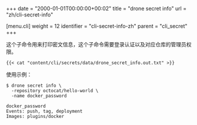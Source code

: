 +++
date = "2000-01-01T00:00:00+00:02"
title = "drone secret info"
url = "zh/cli-secret-info"

[menu.cli]
  weight = 12
  identifier = "cli-secret-info-zh"
  parent = "cli_secret"
+++

<!--This subcommand prints the named secret details. Please note this command requires administrative privilege to the repository.-->

这个子命令用来打印密文信息，这个子命令需要登录认证以及对应仓库的管理员权限。


```text
{{< cat "content/cli/secrets/data/drone_secret_info.out.txt" >}}
```

使用示例：

```text
$ drone secret info \
  -repository octocat/hello-world \
  -name docker_password

docker_password
Events: push, tag, deployment
Images: plugins/docker
```
